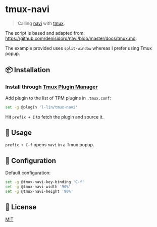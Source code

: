 # tmux-navi

> Calling [navi](https://github.com/denisidoro/navi) with [tmux](https://github.com/tmux/tmux).

The script is based and adapted from: https://github.com/denisidoro/navi/blob/master/docs/tmux.md.

The example provided uses `split-window` whereas I prefer using Tmux popup.

## :package: Installation
### Install through [Tmux Plugin Manager](https://github.com/tmux-plugins/tpm)

Add plugin to the list of TPM plugins in `.tmux.conf`:

```bash
set -g @plugin 'l-lin/tmux-navi'
```

Hit `prefix + I` to fetch the plugin and source it.

## :rocket: Usage

`prefix + C-f` opens `navi` in a Tmux popup.

## :wrench: Configuration

Default configuration:

```bash
set -g @tmux-navi-key-binding 'C-f'
set -g @tmux-navi-width '90%'
set -g @tmux-navi-height '90%'
```

## :page_with_curl: License

[MIT](./LICENSE)

